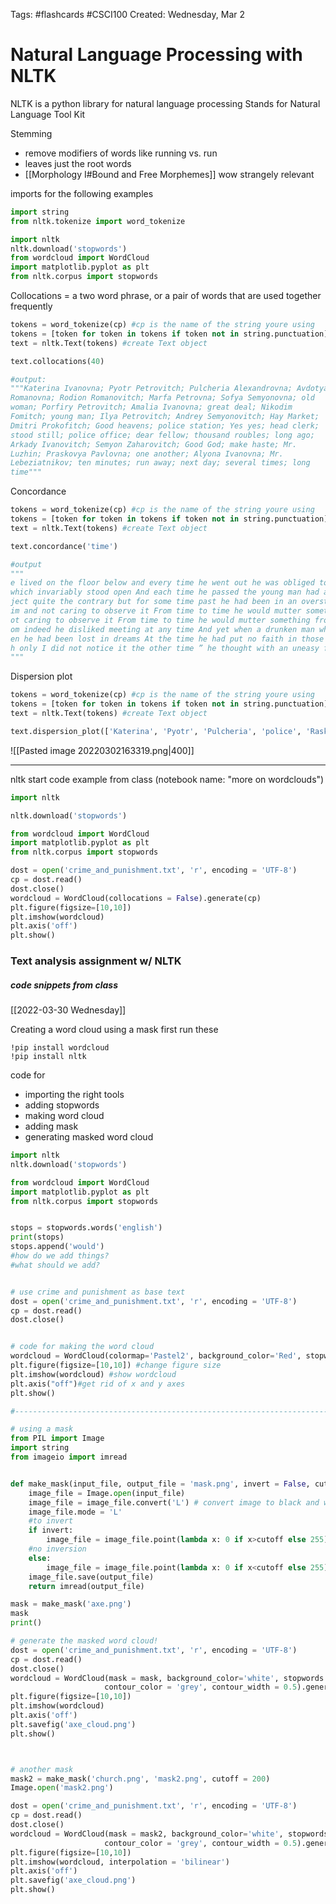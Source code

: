 Tags: #flashcards #CSCI100
Created: Wednesday, Mar 2

# Natural Language Processing with NLTK
NLTK is a python library for natural language processing
Stands for Natural Language Tool Kit

Stemming
- remove modifiers of words like running vs. run
- leaves just the root words
- [[Morphology I#Bound and Free Morphemes]] wow strangely relevant


imports for the following examples
```python
import string
from nltk.tokenize import word_tokenize

import nltk
nltk.download('stopwords')
from wordcloud import WordCloud
import matplotlib.pyplot as plt
from nltk.corpus import stopwords

```


Collocations = a two word phrase, or a pair of words that are used together frequently
```python
tokens = word_tokenize(cp) #cp is the name of the string youre using
tokens = [token for token in tokens if token not in string.punctuation] #remove .,! etc
text = nltk.Text(tokens) #create Text object

text.collocations(40)

#output:
"""Katerina Ivanovna; Pyotr Petrovitch; Pulcheria Alexandrovna; Avdotya
Romanovna; Rodion Romanovitch; Marfa Petrovna; Sofya Semyonovna; old
woman; Porfiry Petrovitch; Amalia Ivanovna; great deal; Nikodim
Fomitch; young man; Ilya Petrovitch; Andrey Semyonovitch; Hay Market;
Dmitri Prokofitch; Good heavens; police station; Yes yes; head clerk;
stood still; police office; dear fellow; thousand roubles; long ago;
Arkady Ivanovitch; Semyon Zaharovitch; Good God; make haste; Mr.
Luzhin; Praskovya Pavlovna; one another; Alyona Ivanovna; Mr.
Lebeziatnikov; ten minutes; run away; next day; several times; long
time"""
```

Concordance
```python
tokens = word_tokenize(cp) #cp is the name of the string youre using
tokens = [token for token in tokens if token not in string.punctuation] #remove .,! etc
text = nltk.Text(tokens) #create Text object

text.concordance('time')

#output
"""
e lived on the floor below and every time he went out he was obliged to pass h
which invariably stood open And each time he passed the young man had a sick f
ject quite the contrary but for some time past he had been in an overstrained 
im and not caring to observe it From time to time he would mutter something fr
ot caring to observe it From time to time he would mutter something from the h
om indeed he disliked meeting at any time And yet when a drunken man who for s
en he had been lost in dreams At the time he had put no faith in those dreams 
h only I did not notice it the other time ” he thought with an uneasy feeling
"""
```

Dispersion plot
```python
tokens = word_tokenize(cp) #cp is the name of the string youre using
tokens = [token for token in tokens if token not in string.punctuation] #remove .,! etc
text = nltk.Text(tokens) #create Text object

text.dispersion_plot(['Katerina', 'Pyotr', 'Pulcheria', 'police', 'Raskolnikov', 'Sofya', 'Lazarus', 'axe'])
```
![[Pasted image 20220302163319.png|400]]

---
nltk start code
example from class (notebook name: "more on wordclouds")
```python
import nltk

nltk.download('stopwords')

from wordcloud import WordCloud
import matplotlib.pyplot as plt
from nltk.corpus import stopwords

dost = open('crime_and_punishment.txt', 'r', encoding = 'UTF-8') 
cp = dost.read()
dost.close()
wordcloud = WordCloud(collocations = False).generate(cp)
plt.figure(figsize=[10,10])
plt.imshow(wordcloud)
plt.axis('off')
plt.show()

```




### Text analysis assignment w/ NLTK

##### code snippets from class
[[2022-03-30 Wednesday]]

Creating a word cloud using a mask
first run these
```
!pip install wordcloud
!pip install nltk

```

code for
- importing the right tools
- adding stopwords
- making word cloud
- adding mask
- generating masked word cloud
```python
import nltk
nltk.download('stopwords')

from wordcloud import WordCloud
import matplotlib.pyplot as plt
from nltk.corpus import stopwords


stops = stopwords.words('english')
print(stops)
stops.append('would')
#how do we add things?
#what should we add?


# use crime and punishment as base text
dost = open('crime_and_punishment.txt', 'r', encoding = 'UTF-8') 
cp = dost.read()
dost.close()


# code for making the word cloud
wordcloud = WordCloud(colormap='Pastel2', background_color='Red', stopwords = stops).generate(cp) #make the wordcloud
plt.figure(figsize=[10,10]) #change figure size
plt.imshow(wordcloud) #show wordcloud
plt.axis("off")#get rid of x and y axes
plt.show()

#--------------------------------------------------------------------------

# using a mask
from PIL import Image
import string
from imageio import imread


def make_mask(input_file, output_file = 'mask.png', invert = False, cutoff = 128):
    image_file = Image.open(input_file)
    image_file = image_file.convert('L') # convert image to black and white
    image_file.mode = 'L'
    #to invert
    if invert:
        image_file = image_file.point(lambda x: 0 if x>cutoff else 255)
    #no inversion
    else:
        image_file = image_file.point(lambda x: 0 if x<cutoff else 255)
    image_file.save(output_file)
    return imread(output_file)

mask = make_mask('axe.png')
mask
print()

# generate the masked word cloud!
dost = open('crime_and_punishment.txt', 'r', encoding = 'UTF-8') 
cp = dost.read()
dost.close()
wordcloud = WordCloud(mask = mask, background_color='white', stopwords = stops,
                     contour_color = 'grey', contour_width = 0.5).generate(cp)
plt.figure(figsize=[10,10])
plt.imshow(wordcloud)
plt.axis('off')
plt.savefig('axe_cloud.png')
plt.show()



# another mask
mask2 = make_mask('church.png', 'mask2.png', cutoff = 200)
Image.open('mask2.png')

dost = open('crime_and_punishment.txt', 'r', encoding = 'UTF-8') 
cp = dost.read()
dost.close()
wordcloud = WordCloud(mask = mask2, background_color='white', stopwords = stops,
                     contour_color = 'grey', contour_width = 0.5).generate(cp)
plt.figure(figsize=[10,10])
plt.imshow(wordcloud, interpolation = 'bilinear')
plt.axis('off')
plt.savefig('axe_cloud.png')
plt.show()


```












